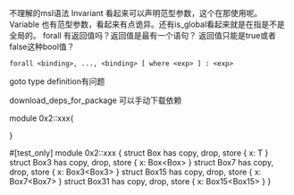  

不理解的msl语法
Invariant  看起来可以声明范型参数，这个在那使用呢。
Variable   也有范型参数，看起来有点诡异。还有is_global看起来就是在指是不是全局的。
forall 有返回值吗？返回值是最有一个语句？ 返回值只能是true或者false这种bool值？

~~~
forall <binding>, ..., <binding> [ where <exp> ] : <exp>
~~~



goto type definition有问题





download_deps_for_package 可以手动下载依赖





module 0x2::xxx{
   
}


#[test_only]
module 0x2::xxx {
    struct Box<T> has copy, drop, store { x: T }
    struct Box3<T> has copy, drop, store { x: Box<Box<T>> }
    struct Box7<T> has copy, drop, store { x: Box3<Box3<T>> }
    struct Box15<T> has copy, drop, store { x: Box7<Box7<T>> }
    struct Box31<T> has copy, drop, store { x: Box15<Box15<T>> }
}


